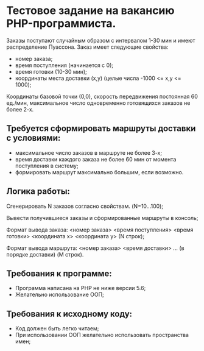 # Тестовое задание на вакансию PHP-программиста.


Заказы поступают случайным образом с интервалом 1-30 мин и имеют распределение Пуассона. Заказ имеет следующие свойства:
  
  - номер заказа;
  - время поступления (начинается с 0);
  - время готовки (10-30 мин);
  - координаты места доставки (x,y) (целые числа -1000 <= x,y <= 1000);
  
Координаты базовой точки (0,0), скорость передвижения постоянная 60 ед./мин, максимальное число одновременно готовящихся заказов не более 2-х.

## Требуется сформировать маршруты доставки с условиями:

  - максимальное число заказов в маршруте не более 3-х;
  - время доставки каждого заказа не более 60 мин от момента поступления в систему;
  - формировать маршрут максимально большим, если возможно.
  
## Логика работы:

Сгенерировать N заказов согласно свойствам. (N=10...100);

Вывести получившиеся заказы и сформированные маршруты в консоль;

Формат вывода заказа: <номер заказа> <время поступления> <время готовки> <координата x> <координата y> (N строк);

Формат вывода маршрута: <номер заказа> <время доставки> … (в порядке доставки) (M строк).

## Требования к программе:

 - Программа написана на PHP не ниже версии 5.6;
 - Желательно использование ООП;


## Требования к исходному коду:

 - Код должен быть легко читаем;
 - При использовании ООП желательно использовать пространства имен;
